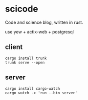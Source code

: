 # scicode

Code and science blog, written in rust.

use yew + actix-web + postgresql

## client

`cargo install trunk`  
`trunk serve --open`

## server

`cargo install cargo-watch`  
`cargo watch -x 'run --bin server'`
